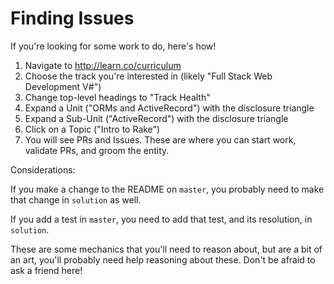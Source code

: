 # Finding Issues

If you're looking for some work to do, here's how!

1. Navigate to http://learn.co/curriculum
2. Choose the track you're interested in (likely "Full Stack Web Development
   V#")
3. Change top-level headings to "Track Health"
4. Expand a Unit ("ORMs and ActiveRecord") with the disclosure triangle
4. Expand a Sub-Unit ("ActiveRecord") with the disclosure triangle
5. Click on a Topic ("Intro to Rake")
6. You will see PRs and Issues. These are where you can start work, validate
   PRs, and groom the entity.

Considerations:

If you make a change to the README on `master`, you probably need to make that
change in `solution` as well.

If you add a test in `master`, you need to add that test, and its resolution, in
`solution`.

These are some mechanics that you'll need to reason about, but are a bit of an
art, you'll probably need help reasoning about these. Don't be afraid to ask a
friend here!
